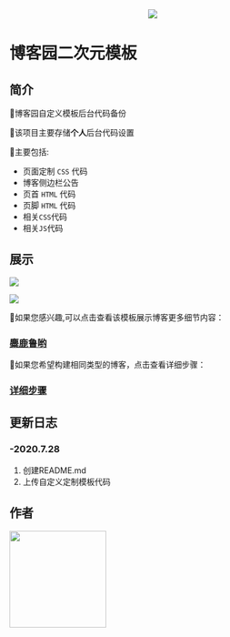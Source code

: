 <div align=center>
<img src="https://images.cnblogs.com/cnblogs_com/occlive/1791167/o_200621140137catt.png">
</div>

博客园二次元模板
======

简介
----
🎀博客园自定义模板后台代码备份

🎀该项目主要存储**个人**后台代码设置

🎀主要包括:
* 页面定制 `CSS` 代码
* 博客侧边栏公告
* 页首 `HTML` 代码
* 页脚 `HTML` 代码
* 相关`CSS`代码
* 相关`JS`代码

展示
----
![](https://cdn.jsdelivr.net/gh/occlive/ImageStore//javabase/cnblogs1.png)

![](https://cdn.jsdelivr.net/gh/occlive/ImageStore//javabase/cnblogs2.png)

🎁如果您感兴趣,可以点击查看该模板展示博客更多细节内容：

### [麋鹿鲁哟][html]

🎁如果您希望构建相同类型的博客，点击查看详细步骤：

### [详细步骤][detail]

[html]:https://www.cnblogs.com/miluluyo/
[detail]:https://www.cnblogs.com/miluluyo/p/cute-cnblogs2.html

更新日志
----
### -2020.7.28
1. 创建README.md
2. 上传自定义定制模板代码


作者
----

<a href="https://github.com/miluluyo"><img src="https://cdn.jsdelivr.net/gh/occlive/ImageStore//javabase/38480924.png" width="170px" height="170px"/></a>
  

